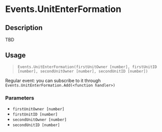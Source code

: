 # Events.UnitEnterFormation
## Description
TBD

## Usage
> `Events.UnitEnterFormation(firstUnitOwner [number], firstUnitID [number], secondUnitOwner [number], secondUnitID [number])`

Regular event: you can subscribe to it through `Events.UnitEnterFormation.Add(<function handler>)`

### Parameters
- `firstUnitOwner [number]`
- `firstUnitID [number]`
- `secondUnitOwner [number]`
- `secondUnitID [number]`